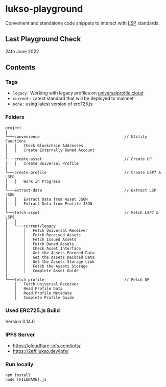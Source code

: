 # lukso-playground
 
Convenient and standalone code snippets to interact with [LSP](https://docs.lukso.tech/standards/standards-roadmap) standards.

## Last Playground Check

24th June 2022

## Contents

### Tags
- `legacy:` Working with legacy profiles on [universalprofile.cloud](https://universalprofile.cloud/)
- `current:` Latest standard that will be deployed to mainnet
- `none:` using latest version of erc725.js

### Folders

```
project
│
└───convenience                                     // Utility Functions
│   │   Check Blockchain Addresses
│   │   Create Externally Owned Account
│   
└───create-asset                                    // Create UP
│   │   Create Universal Profile
|
└───create-profile                                  // Create LSP7 & LSP8
│   │   Work in Progress
|
└───extract-data                                    // Extract LSP JSON
│   │   Extract Data from Asset JSON
│   │   Extract Data from Profile JSON
|
└───fetch-asset                                     // Fetch LSP7 & LSP8
│   │
│   └───current/legacy
│       │   Fetch Universal Receiver
│       │   Fetch Received Assets
│       │   Fetch Issued Assets
│       │   Fetch Owned Assets
│       │   Check Asset Interface
│       │   Get the Assets Encoded Data
│       │   Get the Assets Decoded Data
│       │   Get the Assets Storage Link
│       │   Fetch the Assets Storage
│       │   Complete Asset Guide
|
└───fetch profile                                   // Fetch UP
    │   Fetch Universal Receiver
    │   Read Profile Data
    │   Read Profile Metadata
    │   Complete Profile Guide

```

### Used ERC725.js Build

Version 0.14.0

### IPFS Server

- https://cloudflare-ipfs.com/ipfs/
- https://2eff.lukso.dev/ipfs/

### Run locally

```
npm install
node [FILENAME].js
```